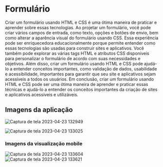 # Formulário 

Criar um formulário usando HTML e CSS é uma ótima maneira de praticar e aprender sobre essas tecnologias. Ao projetar um formulário, você pode criar vários campos de entrada, como texto, opções e botões de envio, bem como alterar a aparência visual do formulário usando CSS. 
Essa experiência pode ser enriquecedora educacionalmente porque permite entender como essas tecnologias são usadas para construir sites e aplicativos. Você também pode explorar as várias tags HTML e atributos CSS disponíveis para personalizar o formulário de acordo com suas necessidades e objetivos. 
Além disso, criar um formulário usando HTML e CSS pode ajudá-lo a entender conceitos importantes, como validação de dados, usabilidade e acessibilidade, importantes para garantir que seu site e aplicativos sejam acessíveis a todos os usuários.  Em conclusão, criar um formulário usando HTML e CSS pode ser uma ótima maneira de aprender e praticar essas técnicas e ajudá-lo a entender os conceitos importantes da criação de sites e aplicativos acessíveis e utilizáveis.

## Imagens da aplicação
![Captura de tela 2023-04-23 132949](https://user-images.githubusercontent.com/112333883/233852217-7becdac0-b71e-48fa-bc8b-8cfb2b504f6b.png)

![Captura de tela 2023-04-23 133025](https://user-images.githubusercontent.com/112333883/233852234-613a7a0d-998f-4a19-b647-8ff4e3c150a3.png)

### Imagens da visualização mobile
![Captura de tela 2023-04-23 133604](https://user-images.githubusercontent.com/112333883/233852506-b5bd6ba2-ef7b-4312-bcfb-b6c169309d17.png)
![Captura de tela 2023-04-23 133621](https://user-images.githubusercontent.com/112333883/233852517-d77d4aa5-d91b-44a6-8490-21d899af289a.png)

